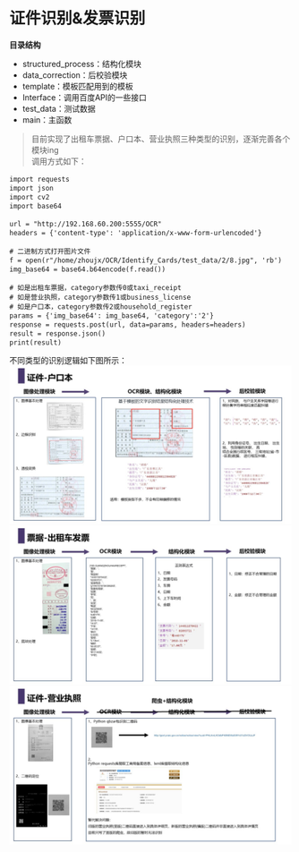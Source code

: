 # 证件识别&发票识别
**目录结构**
- structured_process：结构化模块
- data_correction：后校验模块
- template：模板匹配用到的模板
- Interface：调用百度API的一些接口
- test_data：测试数据
- main：主函数  


>目前实现了出租车票据、户口本、营业执照三种类型的识别，逐渐完善各个模块ing  
调用方式如下：
```
import requests
import json
import cv2
import base64

url = "http://192.168.60.200:5555/OCR"
headers = {'content-type': 'application/x-www-form-urlencoded'}

# 二进制方式打开图片文件
f = open(r"/home/zhoujx/OCR/Identify_Cards/test_data/2/8.jpg", 'rb')
img_base64 = base64.b64encode(f.read())

# 如是出租车票据，category参数传0或taxi_receipt
# 如是营业执照，category参数传1或business_license
# 如是户口本，category参数传2或household_register
params = {'img_base64': img_base64, 'category':'2'}
response = requests.post(url, data=params, headers=headers)
result = response.json()
print(result)
```  




不同类型的识别逻辑如下图所示：
![Image text](img/幻灯片1.JPG)
![Image text](img/幻灯片2.JPG)
![Image text](img/幻灯片3.JPG)

